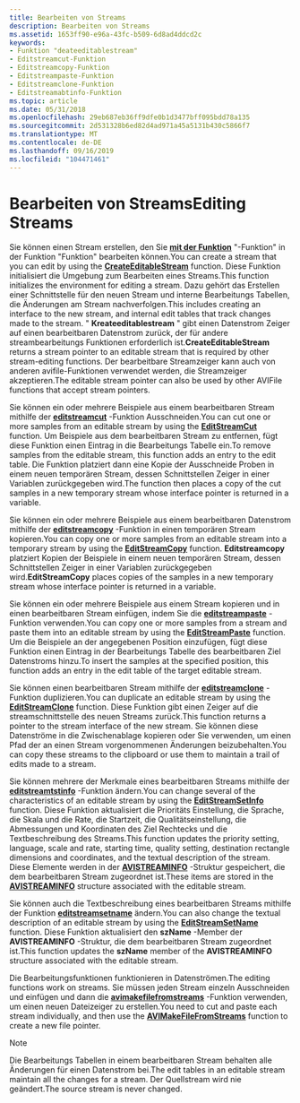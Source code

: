```yaml
---
title: Bearbeiten von Streams
description: Bearbeiten von Streams
ms.assetid: 1653ff90-e96a-43fc-b509-6d8ad4ddcd2c
keywords:
- Funktion "deateeditablestream"
- Editstreamcut-Funktion
- Editstreamcopy-Funktion
- Editstreampaste-Funktion
- Editstreamclone-Funktion
- Editstreamabtinfo-Funktion
ms.topic: article
ms.date: 05/31/2018
ms.openlocfilehash: 29eb687eb36ff9dfe0b1d3477bff095bdd78a135
ms.sourcegitcommit: 2d531328b6ed82d4ad971a45a5131b430c5866f7
ms.translationtype: MT
ms.contentlocale: de-DE
ms.lasthandoff: 09/16/2019
ms.locfileid: "104471461"
---
```

# <a name="editing-streams"></a><span data-ttu-id="e1c12-109">Bearbeiten von Streams</span><span class="sxs-lookup"><span data-stu-id="e1c12-109">Editing Streams</span></span>

<span data-ttu-id="e1c12-110">Sie können einen Stream erstellen, den Sie [**mit der Funktion**](/windows/desktop/api/Vfw/nf-vfw-createeditablestream) "-Funktion" in der Funktion "Funktion" bearbeiten können.</span><span class="sxs-lookup"><span data-stu-id="e1c12-110">You can create a stream that you can edit by using the [**CreateEditableStream**](/windows/desktop/api/Vfw/nf-vfw-createeditablestream) function.</span></span> <span data-ttu-id="e1c12-111">Diese Funktion initialisiert die Umgebung zum Bearbeiten eines Streams.</span><span class="sxs-lookup"><span data-stu-id="e1c12-111">This function initializes the environment for editing a stream.</span></span> <span data-ttu-id="e1c12-112">Dazu gehört das Erstellen einer Schnittstelle für den neuen Stream und interne Bearbeitungs Tabellen, die Änderungen am Stream nachverfolgen.</span><span class="sxs-lookup"><span data-stu-id="e1c12-112">This includes creating an interface to the new stream, and internal edit tables that track changes made to the stream.</span></span> <span data-ttu-id="e1c12-113">" **Kreateeditablestream** " gibt einen Datenstrom Zeiger auf einen bearbeitbaren Datenstrom zurück, der für andere streambearbeitungs Funktionen erforderlich ist.</span><span class="sxs-lookup"><span data-stu-id="e1c12-113">**CreateEditableStream** returns a stream pointer to an editable stream that is required by other stream-editing functions.</span></span> <span data-ttu-id="e1c12-114">Der bearbeitbare Streamzeiger kann auch von anderen avifile-Funktionen verwendet werden, die Streamzeiger akzeptieren.</span><span class="sxs-lookup"><span data-stu-id="e1c12-114">The editable stream pointer can also be used by other AVIFile functions that accept stream pointers.</span></span>

<span data-ttu-id="e1c12-115">Sie können ein oder mehrere Beispiele aus einem bearbeitbaren Stream mithilfe der [**editstreamcut**](/windows/desktop/api/Vfw/nf-vfw-editstreamcut) -Funktion Ausschneiden.</span><span class="sxs-lookup"><span data-stu-id="e1c12-115">You can cut one or more samples from an editable stream by using the [**EditStreamCut**](/windows/desktop/api/Vfw/nf-vfw-editstreamcut) function.</span></span> <span data-ttu-id="e1c12-116">Um Beispiele aus dem bearbeitbaren Stream zu entfernen, fügt diese Funktion einen Eintrag in die Bearbeitungs Tabelle ein.</span><span class="sxs-lookup"><span data-stu-id="e1c12-116">To remove samples from the editable stream, this function adds an entry to the edit table.</span></span> <span data-ttu-id="e1c12-117">Die Funktion platziert dann eine Kopie der Ausschneide Proben in einem neuen temporären Stream, dessen Schnittstellen Zeiger in einer Variablen zurückgegeben wird.</span><span class="sxs-lookup"><span data-stu-id="e1c12-117">The function then places a copy of the cut samples in a new temporary stream whose interface pointer is returned in a variable.</span></span>

<span data-ttu-id="e1c12-118">Sie können ein oder mehrere Beispiele aus einem bearbeitbaren Datenstrom mithilfe der [**editstreamcopy**](/windows/desktop/api/Vfw/nf-vfw-editstreamcopy) -Funktion in einen temporären Stream kopieren.</span><span class="sxs-lookup"><span data-stu-id="e1c12-118">You can copy one or more samples from an editable stream into a temporary stream by using the [**EditStreamCopy**](/windows/desktop/api/Vfw/nf-vfw-editstreamcopy) function.</span></span> <span data-ttu-id="e1c12-119">**Editstreamcopy** platziert Kopien der Beispiele in einem neuen temporären Stream, dessen Schnittstellen Zeiger in einer Variablen zurückgegeben wird.</span><span class="sxs-lookup"><span data-stu-id="e1c12-119">**EditStreamCopy** places copies of the samples in a new temporary stream whose interface pointer is returned in a variable.</span></span>

<span data-ttu-id="e1c12-120">Sie können ein oder mehrere Beispiele aus einem Stream kopieren und in einen bearbeitbaren Stream einfügen, indem Sie die [**editstreampaste**](/windows/desktop/api/Vfw/nf-vfw-editstreampaste) -Funktion verwenden.</span><span class="sxs-lookup"><span data-stu-id="e1c12-120">You can copy one or more samples from a stream and paste them into an editable stream by using the [**EditStreamPaste**](/windows/desktop/api/Vfw/nf-vfw-editstreampaste) function.</span></span> <span data-ttu-id="e1c12-121">Um die Beispiele an der angegebenen Position einzufügen, fügt diese Funktion einen Eintrag in der Bearbeitungs Tabelle des bearbeitbaren Ziel Datenstroms hinzu.</span><span class="sxs-lookup"><span data-stu-id="e1c12-121">To insert the samples at the specified position, this function adds an entry in the edit table of the target editable stream.</span></span>

<span data-ttu-id="e1c12-122">Sie können einen bearbeitbaren Stream mithilfe der [**editstreamclone**](/windows/desktop/api/Vfw/nf-vfw-editstreamclone) -Funktion duplizieren.</span><span class="sxs-lookup"><span data-stu-id="e1c12-122">You can duplicate an editable stream by using the [**EditStreamClone**](/windows/desktop/api/Vfw/nf-vfw-editstreamclone) function.</span></span> <span data-ttu-id="e1c12-123">Diese Funktion gibt einen Zeiger auf die streamschnittstelle des neuen Streams zurück.</span><span class="sxs-lookup"><span data-stu-id="e1c12-123">This function returns a pointer to the stream interface of the new stream.</span></span> <span data-ttu-id="e1c12-124">Sie können diese Datenströme in die Zwischenablage kopieren oder Sie verwenden, um einen Pfad der an einen Stream vorgenommenen Änderungen beizubehalten.</span><span class="sxs-lookup"><span data-stu-id="e1c12-124">You can copy these streams to the clipboard or use them to maintain a trail of edits made to a stream.</span></span>

<span data-ttu-id="e1c12-125">Sie können mehrere der Merkmale eines bearbeitbaren Streams mithilfe der [**editstreamtstinfo**](/windows/desktop/api/Vfw/nf-vfw-editstreamsetinfoa) -Funktion ändern.</span><span class="sxs-lookup"><span data-stu-id="e1c12-125">You can change several of the characteristics of an editable stream by using the [**EditStreamSetInfo**](/windows/desktop/api/Vfw/nf-vfw-editstreamsetinfoa) function.</span></span> <span data-ttu-id="e1c12-126">Diese Funktion aktualisiert die Prioritäts Einstellung, die Sprache, die Skala und die Rate, die Startzeit, die Qualitätseinstellung, die Abmessungen und Koordinaten des Ziel Rechtecks und die Textbeschreibung des Streams.</span><span class="sxs-lookup"><span data-stu-id="e1c12-126">This function updates the priority setting, language, scale and rate, starting time, quality setting, destination rectangle dimensions and coordinates, and the textual description of the stream.</span></span> <span data-ttu-id="e1c12-127">Diese Elemente werden in der [**AVISTREAMINFO**](/windows/desktop/api/Vfw/ns-vfw-avistreaminfoa) -Struktur gespeichert, die dem bearbeitbaren Stream zugeordnet ist.</span><span class="sxs-lookup"><span data-stu-id="e1c12-127">These items are stored in the [**AVISTREAMINFO**](/windows/desktop/api/Vfw/ns-vfw-avistreaminfoa) structure associated with the editable stream.</span></span>

<span data-ttu-id="e1c12-128">Sie können auch die Textbeschreibung eines bearbeitbaren Streams mithilfe der Funktion [**editstreamsetname**](/windows/desktop/api/Vfw/nf-vfw-editstreamsetnamea) ändern.</span><span class="sxs-lookup"><span data-stu-id="e1c12-128">You can also change the textual description of an editable stream by using the [**EditStreamSetName**](/windows/desktop/api/Vfw/nf-vfw-editstreamsetnamea) function.</span></span> <span data-ttu-id="e1c12-129">Diese Funktion aktualisiert den **szName** -Member der **AVISTREAMINFO** -Struktur, die dem bearbeitbaren Stream zugeordnet ist.</span><span class="sxs-lookup"><span data-stu-id="e1c12-129">This function updates the **szName** member of the **AVISTREAMINFO** structure associated with the editable stream.</span></span>

<span data-ttu-id="e1c12-130">Die Bearbeitungsfunktionen funktionieren in Datenströmen.</span><span class="sxs-lookup"><span data-stu-id="e1c12-130">The editing functions work on streams.</span></span> <span data-ttu-id="e1c12-131">Sie müssen jeden Stream einzeln Ausschneiden und einfügen und dann die [**avimakefilefromstreams**](/windows/desktop/api/Vfw/nf-vfw-avimakefilefromstreams) -Funktion verwenden, um einen neuen Dateizeiger zu erstellen.</span><span class="sxs-lookup"><span data-stu-id="e1c12-131">You need to cut and paste each stream individually, and then use the [**AVIMakeFileFromStreams**](/windows/desktop/api/Vfw/nf-vfw-avimakefilefromstreams) function to create a new file pointer.</span></span>

> [!Note]  
> <span data-ttu-id="e1c12-132">Die Bearbeitungs Tabellen in einem bearbeitbaren Stream behalten alle Änderungen für einen Datenstrom bei.</span><span class="sxs-lookup"><span data-stu-id="e1c12-132">The edit tables in an editable stream maintain all the changes for a stream.</span></span> <span data-ttu-id="e1c12-133">Der Quellstream wird nie geändert.</span><span class="sxs-lookup"><span data-stu-id="e1c12-133">The source stream is never changed.</span></span>

 

 

 




